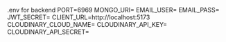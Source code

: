 .env for backend
PORT=6969
MONGO_URI=
EMAIL_USER=
EMAIL_PASS=
JWT_SECRET=
CLIENT_URL=http://localhost:5173
CLOUDINARY_CLOUD_NAME=
CLOUDINARY_API_KEY=
CLOUDINARY_API_SECRET=
